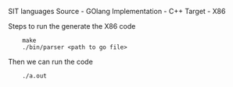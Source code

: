 SIT languages
Source - GOlang
Implementation - C++
Target - X86

Steps to run the generate the X86 code 
```
	make
	./bin/parser <path to go file>
```

Then we can run the code
```
	./a.out
```
